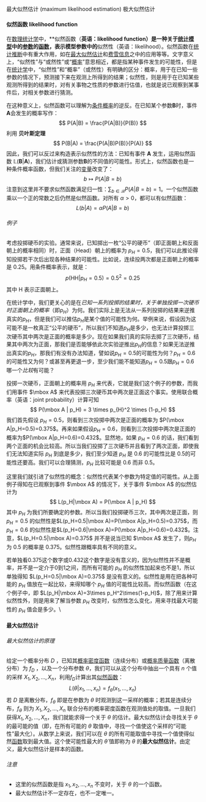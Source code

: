 最大似然估计 (maximum likelihood estimation) 极大似然估计

#### 似然函数 likelihood function
在[数理统计学](https://zh.wikipedia.org/wiki/%E6%95%B0%E7%90%86%E7%BB%9F%E8%AE%A1%E5%AD%A6 "数理统计学")中，**似然函数（**英语：likelihood function）是一种关于[统计模型](https://zh.wikipedia.org/wiki/%E7%BB%9F%E8%AE%A1%E6%A8%A1%E5%9E%8B "统计模型")中的[参数](https://zh.wikipedia.org/wiki/%E6%AF%8D%E6%95%B8 "参数")的[函数](https://zh.wikipedia.org/wiki/%E5%87%BD%E6%95%B0 "函数")，表示模型参数中的**似然性（英语：likelihood）。似然函数在[统计推断](https://zh.wikipedia.org/wiki/%E7%B5%B1%E8%A8%88%E6%8E%A8%E8%AB%96 "统计推断")中有重大作用，如在[最大似然估计](https://zh.wikipedia.org/wiki/%E6%9C%80%E5%A4%A7%E4%BC%BC%E7%84%B6%E4%BC%B0%E8%AE%A1 "最大似然估计")和[费雪信息](https://zh.wikipedia.org/wiki/%E8%B4%B9%E9%9B%AA%E4%BF%A1%E6%81%AF "费雪信息")之中的应用等等。文字意义上，“似然性”与“或然性”或“[概率](https://zh.wikipedia.org/wiki/%E6%A6%82%E7%8E%87 "概率")”意思相近，都是指某种事件发生的可能性，但是在[统计学](https://zh.wikipedia.org/wiki/%E7%BB%9F%E8%AE%A1%E5%AD%A6 "统计学")中，“似然性”和“概率”（或然性）有明确的区分：概率，用于在已知一些参数的情况下，预测接下来在观测上所得到的结果；似然性，则是用于在已知某些观测所得到的结果时，对有关事物之性质的参数进行估值，也就是说已观察到某事件后，对相关参数进行猜测。

在这种意义上，似然函数可以理解为[条件概率](https://zh.wikipedia.org/wiki/%E6%9D%A1%E4%BB%B6%E6%A6%82%E7%8E%87 "条件概率")的逆反。在已知某个参数**B**时，事件**A**会发生的概率写作：
$$
P(A|B) = \frac{P(A|B)}{P(B)}
$$
利用 **贝叶斯定理**
$$
P(B|A) = \frac{P(A|B)P(B)}{P(A)}
$$
因此，我们可以反过来构造表示似然性的方法：已知有事件 **A** 发生，运用似然函数 $\mathbb L(\mathbf B|\mathbf A)$，我们估计或猜测参数**B**的不同值的可能性。形式上，似然函数也是一种条件概率函数，但我们关注的[变量](https://zh.wikipedia.org/wiki/%E5%8F%98%E9%87%8F "变量")改变了：
$$
b \mapsto P(A|B=b)
$$
注意到这里并不要求似然函数满足归一性：$\sum_{b\in\mathcal B} P(A|B=b)=1$。一个似然函数乘以一个正的常数之后仍然是似然函数。对所有 $\alpha>0$，都可以有似然函数：
$$
L(b|A) = \alpha P(A|B=b)
$$
###### 例子
考虑投掷硬币的实验。通常来说，已知掷出一枚“公平的硬币”（即正面朝上和反面朝上的概率相同）时，正面（Head）朝上的概率为 $p_H=0.5$，我们可以此推论得知投掷若干次后出现各种结果的可能性。比如说，连续投两次都是正面朝上的概率是 0.25。用条件概率表示，就是：
$$
p(\mathrm{HH}|p_{H}=0.5) = 0.5^2 = 0.25
$$
其中 $\mbox{H}$ 表示正面朝上。

在统计学中，我们更关心的是在*已知一系列投掷的结果时，关于单独投掷一次硬币时正面朝上的概率*（即$p_H$）为何。我们实际上是无法从一系列投掷的结果来逆推真实的$p_H$，但是我们可以推估$p_H$是某个值的可能性为何。举例来说，假设因为这可能不是一枚真正“公平的硬币”，所以我们不知道$p_H$是多少，也无法计算投掷三次硬币其中两次是正面的概率是多少。现在如果我们真的实际去掷了三次硬币，结果其中两次为正面，那我们是否能够依此次实验逆推出$p_H$的信息？如果无法逆推出真实的$p_H$，那我们有没有办法知道，譬如说$p_H=0.5$的可能性为何？$p_H=0.6$ 的可能性又为何？或甚至再更退一步，至少我们能不能知道$p_H=0.5$跟$p_H=0.6$哪一个*比较*有可能？

投掷一次硬币，正面朝上的概率用 $p_H$ 来代表，它就是我们这个例子的参数，而我们用事件 $\mbox A$ 来代表投掷三次硬币其中两次是正面这个事实。使用联合概率（英语：joint probability）计算可知
$$
P(\mbox A | p_H) = 3 \times p_{H}^2 \times (1-p_H)
$$
我们首先假设 $p_H=0.5$，则看到三次投掷中两次是正面的概率为 $P(\mbox A|p_H=0.5)=0.375$。再来如果假设$p_H=0.6$，则看到三次投掷中两次是正面的概率为$P(\mbox A|p_H=0.6)=0.432$。显然地，如果 $p_H=0.6$ 的话，我们看到两个正面的机会比较高。所以当我们投掷了三次硬币并且看到了两次正面，即使我们无法知道实际 $p_H$ 到底是多少，我们至少知道 $p_H$ 是 $0.6$ 的可能性比是 $0.5$的可能性还要高。我们可以合理猜测，$p_H$ 比较可能是 $0.6$ 而非 $0.5$。

这里我们就引进了似然性的概念：似然性代表某个参数为特定值的可能性。从上面例子得知在已观察到事件 $\mbox A$ 的情况下，关于事件 $\mbox A$ 的似然估计为
$$
L(p_H|\mbox A) = P(\mbox A | p_H)
$$
其中 $p_H$ 为我们所要确定的参数。所以当我们投掷硬币三次，其中两次是正面，则 $p_H=0.5$ 的似然性是$L(p_H=0.5|\mbox A)=P(\mbox A|p_H=0.5)=0.375$，而 $p_H=0.6$ 的似然性是$L(p_H=0.6|\mbox A)=P(\mbox A|p_H=0.6)=0.432$。注意，$L(p_H=0.5|\mbox A)=0.375$ 并不是说当已知 $\mbox A$ 发生了，则$p_H$ 为 $0.5$ 的概率是 $0.375$。似然性跟概率具有不同的意义。

若单独看0.375这个数字或0.432这个数字是没有意义的，因为似然性并不是概率，并不是一定介于0到1之间，而所有可能的 $p_H$ 的似然性加起来也不是1，所以单独得知 $L(p_H=0.5|\mbox A)=0.375$ 是没有意义的。似然性是用在把各种可能的 $p_H$ 值放在一起比较，来得知哪个 $p_H$ 值的可能性比较高。而似然函数（在这个例子中，即 $L(p_H|\mbox A)=3\times p_H^2\times(1-p_H)$，除了用来计算似然性外，则是用来了解当参数 $p_H$ 改变时，似然性怎么变化，用来寻找最大可能性的 $p_H$ 值会是多少。\

#### 最大似然估计
###### 最大似然估计的原理
给定一个概率分布 $D$ ，已知其[概率密度函数](https://zh.wikipedia.org/wiki/%E6%A6%82%E7%8E%87%E5%AF%86%E5%BA%A6%E5%87%BD%E6%95%B0 "概率密度函数")（连续分布）或[概率质量函数](https://zh.wikipedia.org/wiki/%E6%A6%82%E7%8E%87%E8%B4%A8%E9%87%8F%E5%87%BD%E6%95%B0 "概率质量函数")（离散分布）为 $f_D$ ，以及一个分布参数 $\theta$，我们可以从这个分布中抽出一个具有 $n$ 个值的采样 $X_1,X_2,\dots,X_n$，利用$f_D$计算出其[似然函数](https://zh.wikipedia.org/wiki/%E4%BC%BC%E7%84%B6%E5%87%BD%E6%95%B0 "似然函数")：
$$L(\theta|x_1,\dots,x_n)=f_{\theta}(x_1,\dots,x_n)$$
若 $D$ 是离散分布，$f_{\theta}$ 即是在参数为 $\theta$ 时观测到这一采样的概率；若其是连续分布，$f_{\theta}$ 则为 $X_1,X_2,\dots,X_n$ 联合分布的概率密度函数在观测值处的取值。一旦我们获得$X_1,X_2,\dots,X_n$，我们就能求得一个关于 $\theta$ 的估计。最大似然估计会寻找关于 $\theta$ 的最可能的值（即，在所有可能的 $\theta$ 取值中，寻找一个值使这个采样的“可能性”最大化）。从数学上来说，我们可以在 $\theta$ 的所有可能取值中寻找一个值使得似然[函数](https://zh.wikipedia.org/wiki/%E5%87%BD%E6%95%B0 "函数")取到最大值。这个使可能性最大的 $\hat \theta$ 值即称为 $\theta$ 的**最大似然估计**。由定义，最大似然估计是样本的函数。

###### 注意
- 这里的似然函数是指 $x_1,x_2,\dots,x_n$ 不变时，关于 $\theta$ 的一个函数。
- 最大似然估计不一定存在，也不一定唯一。